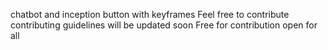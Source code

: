 chatbot and inception button with keyframes
Feel free to contribute
contributing guidelines will be updated soon
Free for contribution 
open for all

